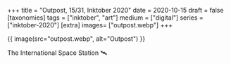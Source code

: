 +++
title = "Outpost, 15/31, Inktober 2020"
date = 2020-10-15
draft =  false
[taxonomies]
tags = ["inktober", "art"]
medium = ["digital"]
series = ["inktober-2020"]
[extra]
images= ["outpost.webp"]
+++

{{ image(src="outpost.webp", alt="Outpost") }}

The International Space Station 🛰️
